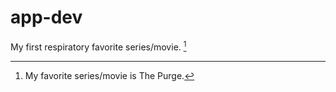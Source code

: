 # app-dev
My first respiratory
favorite series/movie. [^1]

[^1]: My favorite series/movie is The Purge.
